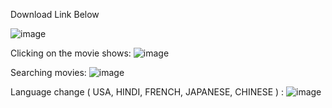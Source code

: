 Download Link Below


![image](https://user-images.githubusercontent.com/42685801/211488705-a78bd36b-aa90-4ef4-9108-d7506f016fec.png)

Clicking on the movie shows:
![image](https://user-images.githubusercontent.com/42685801/211951698-39579ef9-0025-41a5-b98d-602f3713d4aa.png)

Searching movies:
![image](https://user-images.githubusercontent.com/42685801/211489090-b7580653-f7ed-4e29-9e25-bac127c5359e.png)

Language change ( USA, HINDI, FRENCH, JAPANESE, CHINESE ) :
![image](https://user-images.githubusercontent.com/42685801/211951758-b5046f31-19d1-42ed-915e-e43d222075e2.png)

